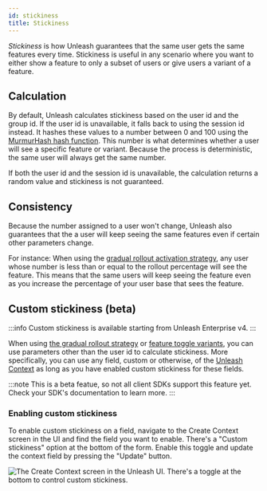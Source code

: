 ```yaml
---
id: stickiness
title: Stickiness
---
```


_Stickiness_ is how Unleash guarantees that the same user gets the same features every time. Stickiness is useful in any scenario where you want to either show a feature to only a subset of users or give users a variant of a feature.

## Calculation

By default, Unleash calculates stickiness based on the user id and the group id. If the user id is unavailable, it falls back to using the session id instead. It hashes these values to a number between 0 and 100 using the [MurmurHash hash function](https://en.wikipedia.org/wiki/MurmurHash). This number is what determines whether a user will see a specific feature or variant. Because the process is deterministic, the same user will always get the same number.

If both the user id and the session id is unavailable, the calculation returns a random value and stickiness is not guaranteed.

## Consistency

Because the number assigned to a user won't change, Unleash also guarantees that the a user will keep seeing the same features even if certain other parameters change.

For instance: When using the [gradual rollout activation strategy](../user_guide/activation-strategies.md#gradual-rollout), any user whose number is less than or equal to the rollout percentage will see the feature. This means that the same users will keep seeing the feature even as you increase the percentage of your user base that sees the feature.

## Custom stickiness (beta)

:::info
Custom stickiness is available starting from Unleash Enterprise v4.
:::

When using [the gradual rollout strategy](../user_guide/activation-strategies.md#gradual-rollout) or [feature toggle variants](./feature-toggle-variants.md), you can use parameters other than the user id to calculate stickiness. More specifically, you can use any field, custom or otherwise, of the [Unleash Context](../user_guide/unleash-context.md) as long as you have enabled custom stickiness for these fields.

:::note
This is a beta featue, so not all client SDKs support this feature yet. Check your SDK's documentation to learn more.
:::

### Enabling custom stickiness

To enable custom stickiness on a field, navigate to the Create Context screen in the UI and find the field you want to enable. There's a "Custom stickiness" option at the bottom of the form. Enable this toggle and update the context field by pressing the "Update" button.

![The Create Context screen in the Unleash UI. There's a toggle at the bottom to control custom stickiness.](/img/enable_custom_stickiness.png)
